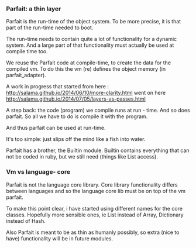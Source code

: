 ### Parfait: a thin layer

Parfait is the run-time of the object system.
To be more precise, it is that part of the run-time needed to boot.

The run-time needs to contain quite a lot of functionality for a dynamic system.
And a large part of that functionality must actually be used at compile time too.

We reuse the Parfait code at compile-time, to create the data for the compiled vm.
To do this the vm (re) defines the object memory (in parfait_adapter).

A work in progress that started from here : http://salama.github.io/2014/06/10/more-clarity.html
went on here http://salama.github.io/2014/07/05/layers-vs-passes.html

A step back:  the code (program) we compile runs at run - time.
And so does parfait. So all we have to do is compile it with the program.

And thus parfait can be used at run-time.

It's too simple: just slips off the mind like a fish into water.

Parfait has a brother, the Builtin module. Builtin contains everything that can not be coded in ruby,
but we still need (things like List access).

### Vm vs language- core

Parfait is not the language core library. Core library functionality differs between
languages and so the language core lib must be on top of the vm parfait.

To make this point clear, i have started using different names for the core classes. Hopefully
more sensible ones, ie List instead of Array, Dictionary instead of Hash.

Also Parfait is meant to be as thin as humanly possibly, so extra (nice to have) functionality
will be in future modules.
